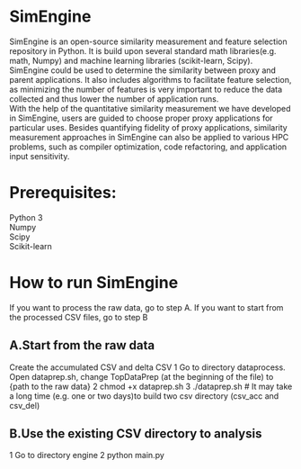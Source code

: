 # SimEngine
SimEngine is an open-source similarity measurement and feature selection repository in Python. It is build upon several standard math libraries(e.g. math, Numpy) and machine learning libraries (scikit-learn, Scipy).  
SimEngine could be used to determine the similarity between proxy and parent applications. It also includes algorithms to facilitate feature selection, as minimizing the number of features is very important to reduce the data collected and thus lower the number of application runs.  
With the help of the quantitative similarity measurement we have developed in SimEngine, users are guided to choose proper proxy applications for particular uses. Besides quantifying fidelity of proxy applications, similarity measurement approaches in SimEngine can also be applied to various HPC problems, such as compiler optimization, code refactoring, and application input sensitivity.  

# Prerequisites:
Python 3  
Numpy  
Scipy  
Scikit-learn  

# How to run SimEngine
If you want to process the raw data, go to step A. If you want to start from the processed CSV files, go to step B

## A.Start from the raw data
Create the accumulated CSV and delta CSV
1 Go to directory dataprocess. Open dataprep.sh, change TopDataPrep (at the beginning of the file) to {path to the raw data}
2 chmod +x dataprep.sh
3 ./dataprep.sh # It may take a long time (e.g. one or two days)to build two csv directory (csv_acc and csv_del)

## B.Use the existing CSV directory to analysis
1 Go to directory engine
2 python main.py


